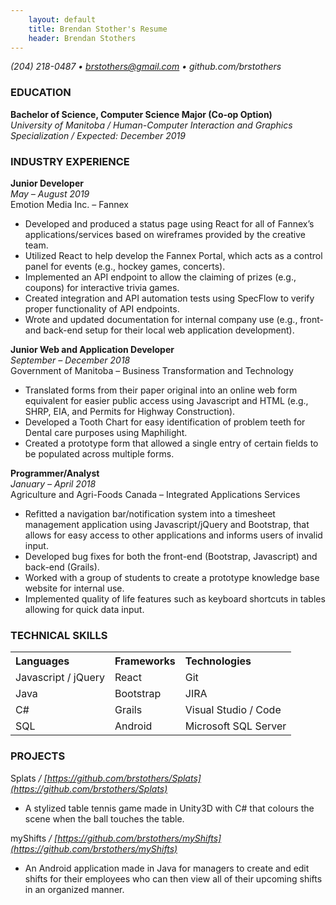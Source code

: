 ```yaml
---
    layout: default
    title: Brendan Stother's Resume
    header: Brendan Stothers
---
```


*(204) 218-0487 • brstothers@gmail.com • github.com/brstothers*

### **EDUCATION**
**Bachelor of Science, Computer Science Major (Co-op Option)** <br/>
*University of Manitoba / Human-Computer Interaction and Graphics Specialization / Expected: December 2019*

### **INDUSTRY EXPERIENCE**
**Junior Developer** <br/>
*May – August 2019* <br/>
Emotion Media Inc. – Fannex
* Developed and produced a status page using React for all of Fannex’s applications/services based on wireframes provided by the creative team.
* Utilized React to help develop the Fannex Portal, which acts as a control panel for events (e.g., hockey games, concerts).
* Implemented an API endpoint to allow the claiming of prizes (e.g., coupons) for interactive trivia games.
* Created integration and API automation tests using SpecFlow to verify proper functionality of API endpoints.
* Wrote and updated documentation for internal company use (e.g., front- and back-end setup for their local web application development).

**Junior Web and Application Developer** <br/>
*September – December 2018* <br/>
Government of Manitoba – Business Transformation and Technology
* Translated forms from their paper original into an online web form equivalent for easier public access using Javascript and HTML (e.g., SHRP, EIA, and Permits for Highway  Construction).
* Developed a Tooth Chart for easy identification of problem teeth for Dental care purposes using Maphilight.
* Created a prototype form that allowed a single entry of certain fields to be populated across multiple forms.

**Programmer/Analyst** <br/>
*January – April 2018* <br/>
Agriculture and Agri-Foods Canada – Integrated Applications Services
* Refitted a navigation bar/notification system into a timesheet management application using Javascript/jQuery   and Bootstrap, that allows for easy access to other applications and informs users of invalid input.
* Developed bug fixes for both the front-end (Bootstrap, Javascript) and back-end (Grails).
* Worked with a group of students to create a prototype knowledge base website for internal use.
* Implemented quality of life features such as keyboard shortcuts in tables allowing for quick data input.

### **TECHNICAL SKILLS**
<table style="width:100%">
    <tr>
        <th align="left">Languages</th>
        <th align="left">Frameworks</th>
        <th align="left">Technologies</th>
    </tr>
    <tr>
        <td>Javascript / jQuery</td>
        <td>React</td>
        <td>Git</td>
    </tr>
    <tr>
        <td>Java</td>
        <td>Bootstrap</td>
        <td>JIRA</td>
    </tr>
    <tr>
        <td>C#</td>
        <td>Grails</td>
        <td>Visual Studio / Code</td>
    </tr>
    <tr>
        <td>SQL</td>
        <td>Android</td>
        <td>Microsoft SQL Server</td>
    </tr>
</table>

### **PROJECTS**
Splats */ [https://github.com/brstothers/Splats](https://github.com/brstothers/Splats)*
* A stylized table tennis game made in Unity3D with C# that colours the scene when the ball touches the table.

myShifts */ [https://github.com/brstothers/myShifts](https://github.com/brstothers/myShifts)*
* An Android application made in Java for managers to create and edit shifts for their employees who can then view all of their upcoming shifts in an organized manner.                                                                                            

